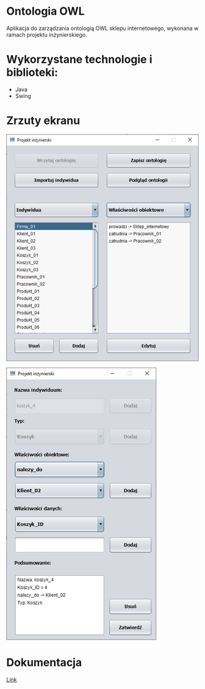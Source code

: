 # Ontologia OWL

Aplikacja do zarządzania ontologią OWL sklepu internetowego, wykonana w ramach projektu inżynierskiego.

# Wykorzystane technologie i biblioteki:

- Java
- Swing

# Zrzuty ekranu

![Alt text](/screenshots/1.png?raw=true "Optional Title")

![Alt text](/screenshots/2.png?raw=true "Optional Title")

# Dokumentacja

[Link](/Dokumentacja.pdf)

